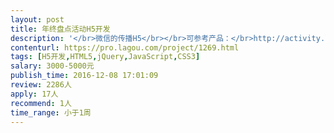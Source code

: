 ```yaml
---                
layout: post       
title: 年终盘点活动H5开发           
description: '</br>微信的传播H5</br></br>可参考产品：</br>http://activity.lagou.com/activity/dist/winterCapital/index.html</br></br>人员要求：</br>1、有H5的开发经验；</br>2、精通HTML5、jQuery、Javascript、CSS3技术。</br>3、良好的沟通能力和契约精神。</br>'     
contenturl: https://pro.lagou.com/project/1269.html      
tags: [H5开发,HTML5,jQuery,JavaScript,CSS3]            
salary: 3000-5000元          
publish_time: 2016-12-08 17:01:09         
review: 2286人                   
apply: 17人                   
recommend: 1人                   
time_range: 小于1周              
---                 
```

